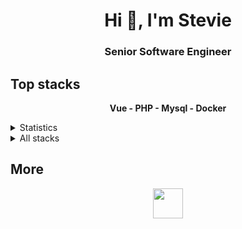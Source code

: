 <h1 align="center">Hi 👋, I'm Stevie</h1>
<h3 align="center">Senior Software Engineer</h3>

## Top stacks

<p align='center'>
<b>Vue - PHP - Mysql - Docker</b>
</p>

<details>
  <summary>Statistics</summary>
  
[![StevieYu's GitHub stats](https://github-readme-stats.vercel.app/api?username=stevieyu)](https://github.com/stevieyu)
[![Top Langs](https://github-readme-stats.vercel.app/api/top-langs/?username=stevieyu&layout=compact)](https://github.com/stevieyu)
  
</details>

<details>
<summary>All stacks</summary>

| Stack          | Name                        | Experience |
| -------------- | --------------------------- | ---------- |
| Full-stack     | JavaScript                  | 6+ years   |
| Full-stack     | TypeScript                  | 4+ years   |
| Frontend       | HTML / CSS / Flexbox        | 5+ years   |
| Frontend       | SVG / SVG Animation         | 3+ years   |
| Frontend       | Vue (+ Router & Vuex)       | 4+ years   |
| Frontend       | jQuery                      | 2+ years   |
| Frontend       | React / Svelte              | ~3 month   |
| Backend        | PHP                         | 6+ years   |
| Backend        | Laravel                     | 4+ years   |
| Backend        | Node.js                     | 1+ years   |
| Backend        | REST/CRUD API               | 4+ years   |
| Backend        | Serverless API              | 1+ years   |
| Backend        | GraphQL / OpenAPI (Swagger) | 1+ years   |
| Bundler        | Rollup / Webpack            | 4+ years   |
| Testing        | Jest, Cypress               | 1+ years   |
| Database       | MySQL (via ORM)             | 3+ years   |
| Database       | Redis                       | 1+ years   |
| Database       | MongoDB                     | ~2 month   |
| DevOps         | Linux / SSH / Bash          | 4+ years   |
| DevOps         | Travis CI                   | 1+ years   |
| DevOps         | Circle CI                   | 1+ years   |
| DevOps         | Docker                      | 4+ years   |
| DevOps         | Ansible                     | 1+ year    |
| AI             | Tensorflow / Keras          | ~6 month   |

</details>

## More

<p align="center">
          <a href="https://github.com/stevieyu" target="_blank" alt="GitHub">
            <img width="48" height="48" src="https://github.com/dalisoft/config/raw/master/signature/github.png" />
          </a>
</p>


<!--
**stevieyu/stevieyu** is a ✨ _special_ ✨ repository because its `README.md` (this file) appears on your GitHub profile.

Here are some ideas to get you started:

- 🔭 I’m currently working on ...
- 🌱 I’m currently learning ...
- 👯 I’m looking to collaborate on ...
- 🤔 I’m looking for help with ...
- 💬 Ask me about ...
- 📫 How to reach me: ...
- 😄 Pronouns: ...
- ⚡ Fun fact: ...
-->
